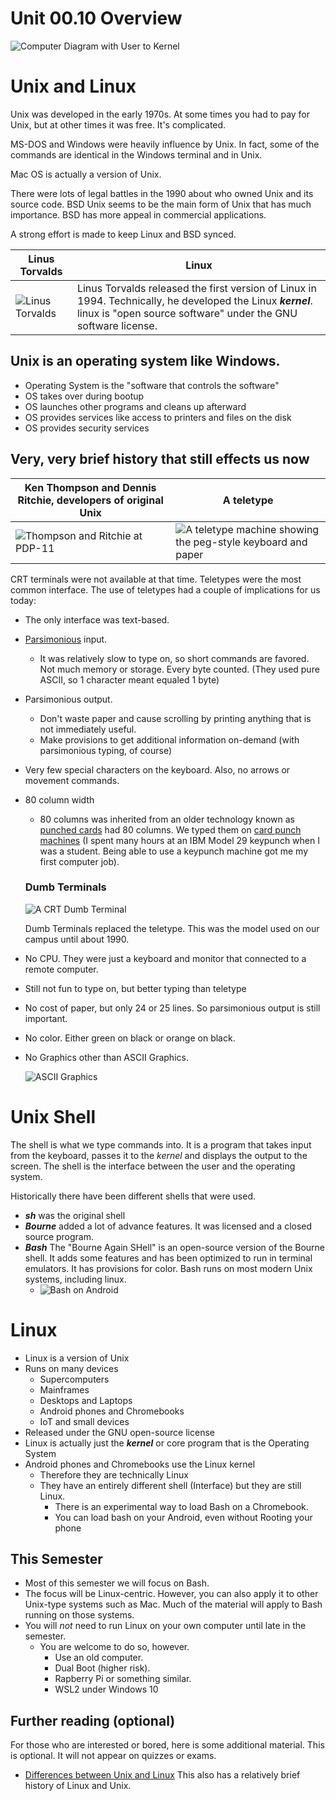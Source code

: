 # Unit 00.10 Overview

![Computer Diagram with User to Kernel](images/kernel.png)

# Unix and Linux

Unix was developed in the early 1970s.  At some times you had to pay for Unix, but at other times
it was free.  It's complicated.

MS-DOS and Windows were heavily influence by Unix.  In fact, some of the commands are identical in the Windows terminal and in Unix.

Mac OS is actually a version of Unix.  

There were lots of legal battles in the 1990 about who owned Unix and its source code.  BSD Unix seems to be the main form of Unix that has much importance.  BSD has more appeal in commercial applications.

A strong effort is made to keep Linux and BSD synced.  

| Linus Torvalds|Linux|
---|---
|![Linus Torvalds](images/linus.jpg)|Linus Torvalds released the first version of Linux in 1994.  Technically, he developed the Linux ***kernel***. linux is "open source software" under the GNU software license.   |


## Unix is an operating system like Windows.  

* Operating System is the "software that controls the software"
* OS takes over during bootup
* OS launches other programs and cleans up afterward
* OS provides services like access to printers and files on the disk
* OS provides security services

## Very, very brief history that still effects us now

Ken Thompson and Dennis Ritchie, developers of original Unix | A teletype
-----------------------|-----------
![Thompson and Ritchie at PDP-11](images/1920px-Ken_Thompson_sitting_and_Dennis_Ritchie_at_PDP-11.jpg ) | ![A teletype machine showing the peg-style keyboard and paper](images/teletype.jpg)

CRT terminals were not available at that time.  Teletypes were the most common interface.  The use of teletypes had a couple of implications for us today:

* The only interface was text-based.
* [Parsimonious](https://www.merriam-webster.com/dictionary/parsimonious) input.  
  * It was relatively slow to type on, so short commands are favored.
  Not much memory or storage.  Every byte counted.  (They used pure ASCII, so 1 character meant equaled 1 byte)
* Parsimonious output.  
  * Don't waste paper and cause scrolling by printing anything that is not immediately useful.
  * Make provisions to get additional information on-demand (with parsimonious typing, of course)
* Very few special characters on the keyboard.  Also, no arrows or movement commands.
* 80 column width
  * 80 columns was inherited from an older technology known as [punched cards](https://upload.wikimedia.org/wikipedia/commons/f/f3/Punched_card.jpg) had 80 columns.  We typed them on [card punch machines](https://www.youtube.com/watch?v=YnnGbcM-H8c)  (I spent many hours at an IBM Model 29 keypunch when I was a student.  Being able to use a keypunch machine got me my first computer job).

  ### Dumb Terminals

  ![A CRT Dumb Terminal](images/hpDumbTerminal.jpg)
  
  Dumb Terminals replaced the teletype.  This was the model used on our campus until about 1990.
 
* No CPU.  They were just a keyboard and monitor that connected to a remote computer.
* Still not fun to type on, but better typing than teletype
* No cost of paper, but only 24 or 25 lines.  So parsimonious output is still important.
* No color.  Either green on black or orange on black.
* No Graphics other than ASCII Graphics.
  
  ![ASCII Graphics](images/asciiArtSmall.png)

# Unix Shell

The shell is what we type commands into.  It is a program that takes input from the keyboard, passes it to the *kernel* and displays the output to the screen.  The shell is the interface between the user and the operating system.

Historically there have been different shells that were used.

* ***sh*** was the original shell
* ***Bourne*** added a lot of advance features.  It was licensed and a closed source program.
* ***Bash*** The "Bourne Again SHell" is an open-source version of the Bourne shell.  It adds some features and has been optimized to run in terminal emulators.  It has provisions for color.  Bash runs on most modern Unix systems, including linux.
  * ![Bash on Android](images/BashOnAndroidSmall.png)
# Linux

* Linux is a version of Unix
* Runs on many devices
  * Supercomputers
  * Mainframes
  * Desktops and Laptops
  * Android phones and Chromebooks
  * IoT and small devices
* Released under the GNU open-source license
* Linux is actually just the ***kernel*** or core program that is the Operating System
* Android phones and Chromebooks use the Linux kernel
  * Therefore they are technically Linux
  * They have an entirely different shell (Interface) but they are still Linux.
    * There is an experimental way to load Bash on a Chromebook.
    * You can load bash on your Android, even without Rooting your phone
  
## This Semester

* Most of this semester we will focus on Bash.
* The focus will be Linux-centric.  However, you can also apply it to other Unix-type systems such as Mac.  Much of the material will apply to Bash running on those systems.
* You will *not* need to run Linux on your own computer until late in the semester.
  * You are welcome to do so, however.
    * Use an old computer.
    * Dual Boot (higher risk).
    * Rapberry Pi or something similar.
    * WSL2 under Windows 10

## Further reading (optional)

For those who are interested or bored, here is some additional material.  This is optional.  It will not appear on quizzes or exams.

* [Differences between Unix and Linux](https://www.howtogeek.com/679989/what-are-the-differences-between-linux-and-unix/) This also has a relatively brief history of Linux and Unix.